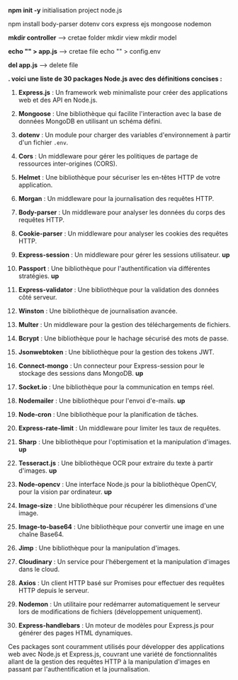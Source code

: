 **npm init -y** initialisation project node.js

npm install body-parser dotenv cors express ejs mongoose nodemon 

**mkdir controller** --> cretae folder
mkdir view 
mkdir model

**echo "" > app.js** --> cretae file
echo "" > config.env 

**del app.js** --> delete file

**. voici une liste de 30 packages Node.js avec des définitions concises :**

1. **Express.js** : Un framework web minimaliste pour créer des applications web et des API en Node.js.

2. **Mongoose** : Une bibliothèque qui facilite l'interaction avec la base de données MongoDB en utilisant  un schéma défini.

3. **dotenv** : Un module pour charger des variables d'environnement à partir d'un fichier `.env`.

4. **Cors** : Un middleware pour gérer les politiques de partage de ressources inter-origines (CORS).

5. **Helmet** : Une bibliothèque pour sécuriser les en-têtes HTTP de votre application.

6. **Morgan** : Un middleware pour la journalisation des requêtes HTTP.

7. **Body-parser** : Un middleware pour analyser les données du corps des requêtes HTTP.

8. **Cookie-parser** : Un middleware pour analyser les cookies des requêtes HTTP.

9. **Express-session** : Un middleware pour gérer les sessions utilisateur. **up**

10. **Passport** : Une bibliothèque pour l'authentification via différentes stratégies. **up**

11. **Express-validator** : Une bibliothèque pour la validation des données côté serveur.

12. **Winston** : Une bibliothèque de journalisation avancée.

13. **Multer** : Un middleware pour la gestion des téléchargements de fichiers.

14. **Bcrypt** : Une bibliothèque pour le hachage sécurisé des mots de passe.

15. **Jsonwebtoken** : Une bibliothèque pour la gestion des tokens JWT.

16. **Connect-mongo** : Un connecteur pour Express-session pour le stockage des sessions dans MongoDB. **up**

17. **Socket.io** : Une bibliothèque pour la communication en temps réel.

18. **Nodemailer** : Une bibliothèque pour l'envoi d'e-mails. **up**

19. **Node-cron** : Une bibliothèque pour la planification de tâches.

20. **Express-rate-limit** : Un middleware pour limiter les taux de requêtes.

21. **Sharp** : Une bibliothèque pour l'optimisation et la manipulation d'images. **up**

22. **Tesseract.js** : Une bibliothèque OCR pour extraire du texte à partir d'images. **up**

23. **Node-opencv** : Une interface Node.js pour la bibliothèque OpenCV, pour la vision par ordinateur. **up**

24. **Image-size** : Une bibliothèque pour récupérer les dimensions d'une image. 

25. **Image-to-base64** : Une bibliothèque pour convertir une image en une chaîne Base64.

26. **Jimp** : Une bibliothèque pour la manipulation d'images.

27. **Cloudinary** : Un service pour l'hébergement et la manipulation d'images dans le cloud.

28. **Axios** : Un client HTTP basé sur Promises pour effectuer des requêtes HTTP depuis le serveur.

29. **Nodemon** : Un utilitaire pour redémarrer automatiquement le serveur lors de modifications de fichiers (développement uniquement).

30. **Express-handlebars** : Un moteur de modèles pour Express.js pour générer des pages HTML dynamiques.

Ces packages sont couramment utilisés pour développer des applications web avec Node.js et Express.js, couvrant une variété de fonctionnalités allant de la gestion des requêtes HTTP à la manipulation d'images en passant par l'authentification et la journalisation.
